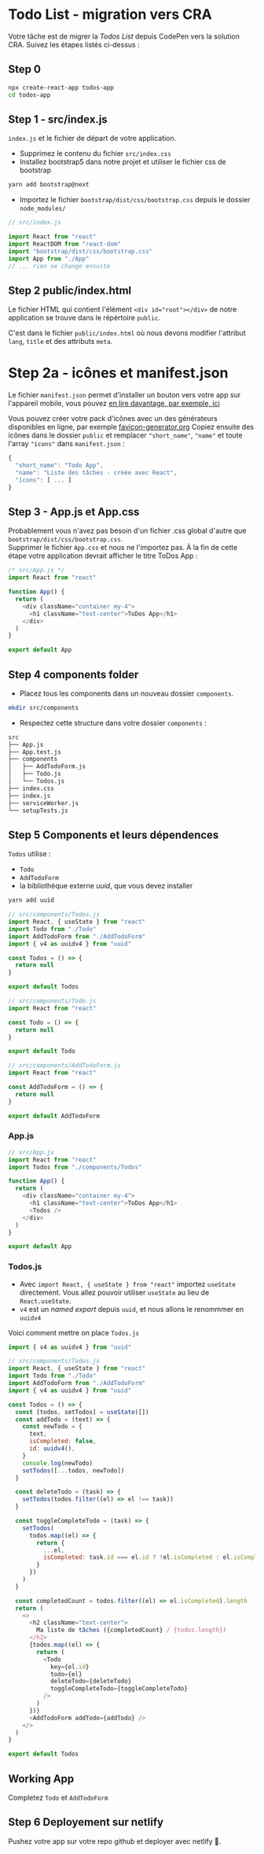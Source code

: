# Todo List - migration vers CRA

Votre tâche est de migrer la _Todos List_ depuis CodePen vers la solution CRA. Suivez les étapes listés ci-dessus :

## Step 0

```bash
npx create-react-app todos-app
cd todos-app
```

## Step 1 - src/index.js

`index.js` et le fichier de départ de votre application.

- Supprimez le contenu du fichier `src/index.css`
- Installez bootstrap5 dans notre projet et utiliser le fichier css de bootstrap

```bash
yarn add bootstrap@next
```

- Importez le fichier `bootstrap/dist/css/bootstrap.css` depuis le dossier `node_modules/`

```javascript
// src/index.js

import React from "react"
import ReactDOM from "react-dom"
import "bootstrap/dist/css/bootstrap.css"
import App from "./App"
// ... rien ne change ensuite
```

## Step 2 public/index.html

Le fichier HTML qui contient l'élément `<div id="root"></div>` de notre application se trouve dans le répértoire `public`.

C'est dans le fichier `public/index.html` où nous devons modifier l'attribut `lang`, `title` et des attributs `meta`.

# Step 2a - icônes et manifest.json

Le fichier `manifest.json` permet d'installer un bouton vers votre app sur l'appareil mobile, vous pouvez [en lire davantage, par exemple, ici](https://web.dev/add-manifest-react/)

Vous pouvez créer votre pack d'icônes avec un des générateurs disponibles en ligne, par exemple [favicon-generator.org](https://www.favicon-generator.org/)
Copiez ensuite des icônes dans le dossier `public` et remplacer `"short_name"`, `"name"` et toute l'array `"icons"` dans `manifest.json` :

```javascript
{
  "short_name": "Todo App",
  "name": "Liste des tâches - créée avec React",
  "icons": [ ... ]
}
```

## Step 3 - App.js et App.css

Probablement vous n'avez pas besoin d'un fichier .css global d'autre que `bootstrap/dist/css/bootstrap.css`.  
Supprimer le fichier `App.css` et nous ne l'importez pas.
À la fin de cette étape votre application devrait afficher le titre ToDos App :

```javascript
/* src/App.js */
import React from "react"

function App() {
  return (
    <div className="container my-4">
      <h1 className="text-center">ToDos App</h1>
    </div>
  )
}

export default App
```

## Step 4 components folder

- Placez tous les components dans un nouveau dossier `components`.

```bash
mkdir src/components
```

- Respectez cette structure dans votre dossier `components` :

```bash
src
├── App.js
├── App.test.js
├── components
│   ├── AddTodoForm.js
│   ├── Todo.js
│   └── Todos.js
├── index.css
├── index.js
├── serviceWorker.js
└── setupTests.js
```

## Step 5 Components et leurs dépendences

`Todos` utilise :

- `Todo`
- `AddTodoForm`
- la bibliothèque externe _uuid_, que vous devez installer

```bash
yarn add uuid
```

```javascript
// src/components/Todos.js
import React, { useState } from "react"
import Todo from "./Todo"
import AddTodoForm from "./AddTodoForm"
import { v4 as uuidv4 } from "uuid"

const Todos = () => {
  return null
}

export default Todos
```

```javascript
// src/components/Todo.js
import React from "react"

const Todo = () => {
  return null
}

export default Todo
```

```javascript
// src/components/AddTodoForm.js
import React from "react"

const AddTodoForm = () => {
  return null
}

export default AddTodoForm
```

### App.js

```javascript
// src/App.js
import React from "react"
import Todos from "./components/Todos"

function App() {
  return (
    <div className="container my-4">
      <h1 className="text-center">ToDos App</h1>
      <Todos />
    </div>
  )
}

export default App
```

### Todos.js

- Avec `import React, { useState } from "react"` importez `useState` directement. Vous allez pouvoir utiliser `useState` au lieu de `React.useState`.
- `v4` est un _named export_ depuis `uuid`, et nous allons le renommmer en `uuidv4`

Voici comment mettre on place `Todos.js`

```javascript
import { v4 as uuidv4 } from "uuid"
```

```javascript
// src/components/Todos.js
import React, { useState } from "react"
import Todo from "./Todo"
import AddTodoForm from "./AddTodoForm"
import { v4 as uuidv4 } from "uuid"

const Todos = () => {
  const [todos, setTodos] = useState([])
  const addTodo = (text) => {
    const newTodo = {
      text,
      isCompleted: false,
      id: uuidv4(),
    }
    console.log(newTodo)
    setTodos([...todos, newTodo])
  }

  const deleteTodo = (task) => {
    setTodos(todos.filter((el) => el !== task))
  }

  const toggleCompleteTodo = (task) => {
    setTodos(
      todos.map((el) => {
        return {
          ...el,
          isCompleted: task.id === el.id ? !el.isCompleted : el.isCompleted,
        }
      })
    )
  }

  const completedCount = todos.filter((el) => el.isCompleted).length
  return (
    <>
      <h2 className="text-center">
        Ma liste de tâches ({completedCount} / {todos.length})
      </h2>
      {todos.map((el) => {
        return (
          <Todo
            key={el.id}
            todo={el}
            deleteTodo={deleteTodo}
            toggleCompleteTodo={toggleCompleteTodo}
          />
        )
      })}
      <AddTodoForm addTodo={addTodo} />
    </>
  )
}

export default Todos
```

## Working App

Completez `Todo` et `AddTodoForm`

## Step 6 Deployement sur netlify

Pushez votre app sur votre repo github et deployer avec netlify 🚀.
